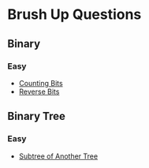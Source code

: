 # Brush Up Questions

## Binary

### Easy
- [Counting Bits](/counting-bits.py)
- [Reverse Bits](/reverse-bits.py)

## Binary Tree

### Easy
- [Subtree of Another Tree](/subtree-of-another-tree.py)
